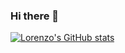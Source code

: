 ### Hi there 👋
[![Lorenzo's GitHub stats](https://github-readme-stats.vercel.app/api?username=lorenzoc25)](https://github.com/anuraghazra/github-readme-stats)
<!--
**lorenzoc25/lorenzoc25** is a ✨ _special_ ✨ repository because its `README.md` (this file) appears on your GitHub profile.


Here are some ideas to get you started:

- 🔭 I’m currently working on ...
- 🌱 I’m currently learning ...
- 👯 I’m looking to collaborate on ...
- 🤔 I’m looking for help with ...
- 💬 Ask me about ...
- 📫 How to reach me: ...
- 😄 Pronouns: ...
- ⚡ Fun fact: ...
-->
